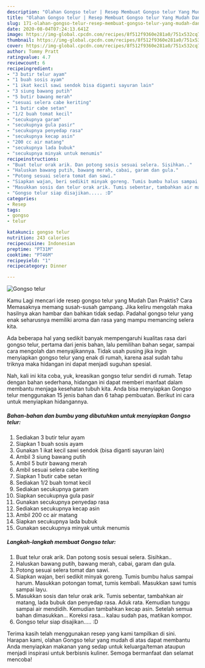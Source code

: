 ```yaml
---
description: "Olahan Gongso telur | Resep Membuat Gongso telur Yang Mudah Dan Praktis"
title: "Olahan Gongso telur | Resep Membuat Gongso telur Yang Mudah Dan Praktis"
slug: 171-olahan-gongso-telur-resep-membuat-gongso-telur-yang-mudah-dan-praktis
date: 2020-08-04T07:24:13.641Z
image: https://img-global.cpcdn.com/recipes/8f512f9360e281a0/751x532cq70/gongso-telur-foto-resep-utama.jpg
thumbnail: https://img-global.cpcdn.com/recipes/8f512f9360e281a0/751x532cq70/gongso-telur-foto-resep-utama.jpg
cover: https://img-global.cpcdn.com/recipes/8f512f9360e281a0/751x532cq70/gongso-telur-foto-resep-utama.jpg
author: Tommy Pratt
ratingvalue: 4.7
reviewcount: 6
recipeingredient:
- "3 butir telur ayam"
- "1 buah sosis ayam"
- "1 ikat kecil sawi sendok bisa diganti sayuran lain"
- "3 siung bawang putih"
- "5 butir bawang merah"
- "sesuai selera cabe keriting"
- "1 butir cabe setan"
- "1/2 buah tomat kecil"
- "secukupnya garam"
- "secukupnya gula pasir"
- "secukupnya penyedap rasa"
- "secukupnya kecap asin"
- "200 cc air matang"
- "secukupnya lada bubuk"
- "secukupnya minyak untuk menumis"
recipeinstructions:
- "Buat telur orak arik. Dan potong sosis sesuai selera. Sisihkan.."
- "Haluskan bawang putih, bawang merah, cabai, garam dan gula."
- "Potong sesuai selera tomat dan sawi."
- "Siapkan wajan, beri sedikit minyak goreng. Tumis bumbu halus sampai harum. Masukkan potongan tomat, tumis kembali. Masukkan sawi tumis sampai layu."
- "Masukkan sosis dan telur orak arik. Tumis sebentar, tambahkan air matang, lada bubuk dan penyedap rasa. Aduk rata. Kemudian tunggu sampai air mendidih. Kemudian tambahkan kecap asin. Setelah semua bahan dimasukkan... Koreksi rasa... kalau sudah pas, matikan kompor."
- "Gongso telur siap disajikan..... :D"
categories:
- Resep
tags:
- gongso
- telur

katakunci: gongso telur 
nutrition: 243 calories
recipecuisine: Indonesian
preptime: "PT31M"
cooktime: "PT46M"
recipeyield: "1"
recipecategory: Dinner

---
```



![Gongso telur](https://img-global.cpcdn.com/recipes/8f512f9360e281a0/751x532cq70/gongso-telur-foto-resep-utama.jpg)

Kamu Lagi mencari ide resep gongso telur yang Mudah Dan Praktis? Cara Memasaknya memang susah-susah gampang. Jika keliru mengolah maka hasilnya akan hambar dan bahkan tidak sedap. Padahal gongso telur yang enak seharusnya memiliki aroma dan rasa yang mampu memancing selera kita.

Ada beberapa hal yang sedikit banyak mempengaruhi kualitas rasa dari gongso telur, pertama dari jenis bahan, lalu pemilihan bahan segar, sampai cara mengolah dan menyajikannya. Tidak usah pusing jika ingin menyiapkan gongso telur yang enak di rumah, karena asal sudah tahu triknya maka hidangan ini dapat menjadi suguhan spesial.




Nah, kali ini kita coba, yuk, kreasikan gongso telur sendiri di rumah. Tetap dengan bahan sederhana, hidangan ini dapat memberi manfaat dalam membantu menjaga kesehatan tubuh kita. Anda bisa menyiapkan Gongso telur menggunakan 15 jenis bahan dan 6 tahap pembuatan. Berikut ini cara untuk menyiapkan hidangannya.

<!--inarticleads1-->

##### Bahan-bahan dan bumbu yang dibutuhkan untuk menyiapkan Gongso telur:

1. Sediakan 3 butir telur ayam
1. Siapkan 1 buah sosis ayam
1. Gunakan 1 ikat kecil sawi sendok (bisa diganti sayuran lain)
1. Ambil 3 siung bawang putih
1. Ambil 5 butir bawang merah
1. Ambil sesuai selera cabe keriting
1. Siapkan 1 butir cabe setan
1. Sediakan 1/2 buah tomat kecil
1. Sediakan secukupnya garam
1. Siapkan secukupnya gula pasir
1. Gunakan secukupnya penyedap rasa
1. Sediakan secukupnya kecap asin
1. Ambil 200 cc air matang
1. Siapkan secukupnya lada bubuk
1. Gunakan secukupnya minyak untuk menumis




<!--inarticleads2-->

##### Langkah-langkah membuat Gongso telur:

1. Buat telur orak arik. Dan potong sosis sesuai selera. Sisihkan..
1. Haluskan bawang putih, bawang merah, cabai, garam dan gula.
1. Potong sesuai selera tomat dan sawi.
1. Siapkan wajan, beri sedikit minyak goreng. Tumis bumbu halus sampai harum. Masukkan potongan tomat, tumis kembali. Masukkan sawi tumis sampai layu.
1. Masukkan sosis dan telur orak arik. Tumis sebentar, tambahkan air matang, lada bubuk dan penyedap rasa. Aduk rata. Kemudian tunggu sampai air mendidih. Kemudian tambahkan kecap asin. Setelah semua bahan dimasukkan... Koreksi rasa... kalau sudah pas, matikan kompor.
1. Gongso telur siap disajikan..... :D




Terima kasih telah menggunakan resep yang kami tampilkan di sini. Harapan kami, olahan Gongso telur yang mudah di atas dapat membantu Anda menyiapkan makanan yang sedap untuk keluarga/teman ataupun menjadi inspirasi untuk berbisnis kuliner. Semoga bermanfaat dan selamat mencoba!
